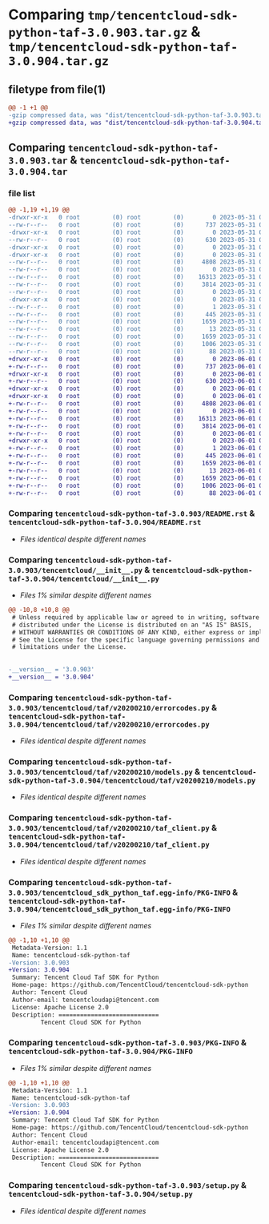 # Comparing `tmp/tencentcloud-sdk-python-taf-3.0.903.tar.gz` & `tmp/tencentcloud-sdk-python-taf-3.0.904.tar.gz`

## filetype from file(1)

```diff
@@ -1 +1 @@
-gzip compressed data, was "dist/tencentcloud-sdk-python-taf-3.0.903.tar", last modified: Wed May 31 02:20:02 2023, max compression
+gzip compressed data, was "dist/tencentcloud-sdk-python-taf-3.0.904.tar", last modified: Thu Jun  1 02:45:48 2023, max compression
```

## Comparing `tencentcloud-sdk-python-taf-3.0.903.tar` & `tencentcloud-sdk-python-taf-3.0.904.tar`

### file list

```diff
@@ -1,19 +1,19 @@
-drwxr-xr-x   0 root         (0) root         (0)        0 2023-05-31 02:20:02.000000 tencentcloud-sdk-python-taf-3.0.903/
--rw-r--r--   0 root         (0) root         (0)      737 2023-05-31 02:20:02.000000 tencentcloud-sdk-python-taf-3.0.903/README.rst
-drwxr-xr-x   0 root         (0) root         (0)        0 2023-05-31 02:20:02.000000 tencentcloud-sdk-python-taf-3.0.903/tencentcloud/
--rw-r--r--   0 root         (0) root         (0)      630 2023-05-31 02:20:02.000000 tencentcloud-sdk-python-taf-3.0.903/tencentcloud/__init__.py
-drwxr-xr-x   0 root         (0) root         (0)        0 2023-05-31 02:20:02.000000 tencentcloud-sdk-python-taf-3.0.903/tencentcloud/taf/
-drwxr-xr-x   0 root         (0) root         (0)        0 2023-05-31 02:20:02.000000 tencentcloud-sdk-python-taf-3.0.903/tencentcloud/taf/v20200210/
--rw-r--r--   0 root         (0) root         (0)     4808 2023-05-31 02:20:02.000000 tencentcloud-sdk-python-taf-3.0.903/tencentcloud/taf/v20200210/errorcodes.py
--rw-r--r--   0 root         (0) root         (0)        0 2023-05-31 02:20:02.000000 tencentcloud-sdk-python-taf-3.0.903/tencentcloud/taf/v20200210/__init__.py
--rw-r--r--   0 root         (0) root         (0)    16313 2023-05-31 02:20:02.000000 tencentcloud-sdk-python-taf-3.0.903/tencentcloud/taf/v20200210/models.py
--rw-r--r--   0 root         (0) root         (0)     3814 2023-05-31 02:20:02.000000 tencentcloud-sdk-python-taf-3.0.903/tencentcloud/taf/v20200210/taf_client.py
--rw-r--r--   0 root         (0) root         (0)        0 2023-05-31 02:20:02.000000 tencentcloud-sdk-python-taf-3.0.903/tencentcloud/taf/__init__.py
-drwxr-xr-x   0 root         (0) root         (0)        0 2023-05-31 02:20:02.000000 tencentcloud-sdk-python-taf-3.0.903/tencentcloud_sdk_python_taf.egg-info/
--rw-r--r--   0 root         (0) root         (0)        1 2023-05-31 02:20:02.000000 tencentcloud-sdk-python-taf-3.0.903/tencentcloud_sdk_python_taf.egg-info/dependency_links.txt
--rw-r--r--   0 root         (0) root         (0)      445 2023-05-31 02:20:02.000000 tencentcloud-sdk-python-taf-3.0.903/tencentcloud_sdk_python_taf.egg-info/SOURCES.txt
--rw-r--r--   0 root         (0) root         (0)     1659 2023-05-31 02:20:02.000000 tencentcloud-sdk-python-taf-3.0.903/tencentcloud_sdk_python_taf.egg-info/PKG-INFO
--rw-r--r--   0 root         (0) root         (0)       13 2023-05-31 02:20:02.000000 tencentcloud-sdk-python-taf-3.0.903/tencentcloud_sdk_python_taf.egg-info/top_level.txt
--rw-r--r--   0 root         (0) root         (0)     1659 2023-05-31 02:20:02.000000 tencentcloud-sdk-python-taf-3.0.903/PKG-INFO
--rw-r--r--   0 root         (0) root         (0)     1006 2023-05-31 02:20:02.000000 tencentcloud-sdk-python-taf-3.0.903/setup.py
--rw-r--r--   0 root         (0) root         (0)       88 2023-05-31 02:20:02.000000 tencentcloud-sdk-python-taf-3.0.903/setup.cfg
+drwxr-xr-x   0 root         (0) root         (0)        0 2023-06-01 02:45:48.000000 tencentcloud-sdk-python-taf-3.0.904/
+-rw-r--r--   0 root         (0) root         (0)      737 2023-06-01 02:45:48.000000 tencentcloud-sdk-python-taf-3.0.904/README.rst
+drwxr-xr-x   0 root         (0) root         (0)        0 2023-06-01 02:45:48.000000 tencentcloud-sdk-python-taf-3.0.904/tencentcloud/
+-rw-r--r--   0 root         (0) root         (0)      630 2023-06-01 02:45:48.000000 tencentcloud-sdk-python-taf-3.0.904/tencentcloud/__init__.py
+drwxr-xr-x   0 root         (0) root         (0)        0 2023-06-01 02:45:48.000000 tencentcloud-sdk-python-taf-3.0.904/tencentcloud/taf/
+drwxr-xr-x   0 root         (0) root         (0)        0 2023-06-01 02:45:48.000000 tencentcloud-sdk-python-taf-3.0.904/tencentcloud/taf/v20200210/
+-rw-r--r--   0 root         (0) root         (0)     4808 2023-06-01 02:45:48.000000 tencentcloud-sdk-python-taf-3.0.904/tencentcloud/taf/v20200210/errorcodes.py
+-rw-r--r--   0 root         (0) root         (0)        0 2023-06-01 02:45:48.000000 tencentcloud-sdk-python-taf-3.0.904/tencentcloud/taf/v20200210/__init__.py
+-rw-r--r--   0 root         (0) root         (0)    16313 2023-06-01 02:45:48.000000 tencentcloud-sdk-python-taf-3.0.904/tencentcloud/taf/v20200210/models.py
+-rw-r--r--   0 root         (0) root         (0)     3814 2023-06-01 02:45:48.000000 tencentcloud-sdk-python-taf-3.0.904/tencentcloud/taf/v20200210/taf_client.py
+-rw-r--r--   0 root         (0) root         (0)        0 2023-06-01 02:45:48.000000 tencentcloud-sdk-python-taf-3.0.904/tencentcloud/taf/__init__.py
+drwxr-xr-x   0 root         (0) root         (0)        0 2023-06-01 02:45:48.000000 tencentcloud-sdk-python-taf-3.0.904/tencentcloud_sdk_python_taf.egg-info/
+-rw-r--r--   0 root         (0) root         (0)        1 2023-06-01 02:45:48.000000 tencentcloud-sdk-python-taf-3.0.904/tencentcloud_sdk_python_taf.egg-info/dependency_links.txt
+-rw-r--r--   0 root         (0) root         (0)      445 2023-06-01 02:45:48.000000 tencentcloud-sdk-python-taf-3.0.904/tencentcloud_sdk_python_taf.egg-info/SOURCES.txt
+-rw-r--r--   0 root         (0) root         (0)     1659 2023-06-01 02:45:48.000000 tencentcloud-sdk-python-taf-3.0.904/tencentcloud_sdk_python_taf.egg-info/PKG-INFO
+-rw-r--r--   0 root         (0) root         (0)       13 2023-06-01 02:45:48.000000 tencentcloud-sdk-python-taf-3.0.904/tencentcloud_sdk_python_taf.egg-info/top_level.txt
+-rw-r--r--   0 root         (0) root         (0)     1659 2023-06-01 02:45:48.000000 tencentcloud-sdk-python-taf-3.0.904/PKG-INFO
+-rw-r--r--   0 root         (0) root         (0)     1006 2023-06-01 02:45:48.000000 tencentcloud-sdk-python-taf-3.0.904/setup.py
+-rw-r--r--   0 root         (0) root         (0)       88 2023-06-01 02:45:48.000000 tencentcloud-sdk-python-taf-3.0.904/setup.cfg
```

### Comparing `tencentcloud-sdk-python-taf-3.0.903/README.rst` & `tencentcloud-sdk-python-taf-3.0.904/README.rst`

 * *Files identical despite different names*

### Comparing `tencentcloud-sdk-python-taf-3.0.903/tencentcloud/__init__.py` & `tencentcloud-sdk-python-taf-3.0.904/tencentcloud/__init__.py`

 * *Files 1% similar despite different names*

```diff
@@ -10,8 +10,8 @@
 # Unless required by applicable law or agreed to in writing, software
 # distributed under the License is distributed on an "AS IS" BASIS,
 # WITHOUT WARRANTIES OR CONDITIONS OF ANY KIND, either express or implied.
 # See the License for the specific language governing permissions and
 # limitations under the License.
 
 
-__version__ = '3.0.903'
+__version__ = '3.0.904'
```

### Comparing `tencentcloud-sdk-python-taf-3.0.903/tencentcloud/taf/v20200210/errorcodes.py` & `tencentcloud-sdk-python-taf-3.0.904/tencentcloud/taf/v20200210/errorcodes.py`

 * *Files identical despite different names*

### Comparing `tencentcloud-sdk-python-taf-3.0.903/tencentcloud/taf/v20200210/models.py` & `tencentcloud-sdk-python-taf-3.0.904/tencentcloud/taf/v20200210/models.py`

 * *Files identical despite different names*

### Comparing `tencentcloud-sdk-python-taf-3.0.903/tencentcloud/taf/v20200210/taf_client.py` & `tencentcloud-sdk-python-taf-3.0.904/tencentcloud/taf/v20200210/taf_client.py`

 * *Files identical despite different names*

### Comparing `tencentcloud-sdk-python-taf-3.0.903/tencentcloud_sdk_python_taf.egg-info/PKG-INFO` & `tencentcloud-sdk-python-taf-3.0.904/tencentcloud_sdk_python_taf.egg-info/PKG-INFO`

 * *Files 1% similar despite different names*

```diff
@@ -1,10 +1,10 @@
 Metadata-Version: 1.1
 Name: tencentcloud-sdk-python-taf
-Version: 3.0.903
+Version: 3.0.904
 Summary: Tencent Cloud Taf SDK for Python
 Home-page: https://github.com/TencentCloud/tencentcloud-sdk-python
 Author: Tencent Cloud
 Author-email: tencentcloudapi@tencent.com
 License: Apache License 2.0
 Description: ============================
         Tencent Cloud SDK for Python
```

### Comparing `tencentcloud-sdk-python-taf-3.0.903/PKG-INFO` & `tencentcloud-sdk-python-taf-3.0.904/PKG-INFO`

 * *Files 1% similar despite different names*

```diff
@@ -1,10 +1,10 @@
 Metadata-Version: 1.1
 Name: tencentcloud-sdk-python-taf
-Version: 3.0.903
+Version: 3.0.904
 Summary: Tencent Cloud Taf SDK for Python
 Home-page: https://github.com/TencentCloud/tencentcloud-sdk-python
 Author: Tencent Cloud
 Author-email: tencentcloudapi@tencent.com
 License: Apache License 2.0
 Description: ============================
         Tencent Cloud SDK for Python
```

### Comparing `tencentcloud-sdk-python-taf-3.0.903/setup.py` & `tencentcloud-sdk-python-taf-3.0.904/setup.py`

 * *Files identical despite different names*

